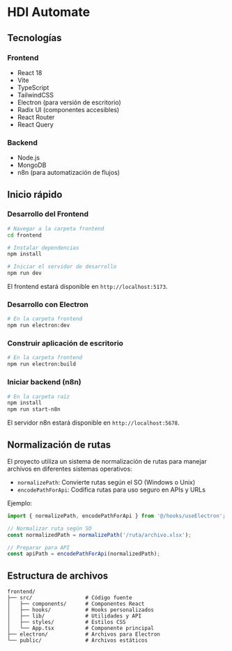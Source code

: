 # HDI Automate

## Tecnologías

### Frontend
- React 18
- Vite
- TypeScript
- TailwindCSS
- Electron (para versión de escritorio)
- Radix UI (componentes accesibles)
- React Router
- React Query

### Backend
- Node.js
- MongoDB
- n8n (para automatización de flujos)

## Inicio rápido

### Desarrollo del Frontend

```bash
# Navegar a la carpeta frontend
cd frontend

# Instalar dependencias
npm install

# Iniciar el servidor de desarrollo
npm run dev
```

El frontend estará disponible en `http://localhost:5173`.

### Desarrollo con Electron

```bash
# En la carpeta frontend
npm run electron:dev
```

### Construir aplicación de escritorio

```bash
# En la carpeta frontend
npm run electron:build
```

### Iniciar backend (n8n)

```bash
# En la carpeta raíz
npm install
npm run start-n8n
```

El servidor n8n estará disponible en `http://localhost:5678`.

## Normalización de rutas

El proyecto utiliza un sistema de normalización de rutas para manejar archivos en diferentes sistemas operativos:

- `normalizePath`: Convierte rutas según el SO (Windows o Unix)
- `encodePathForApi`: Codifica rutas para uso seguro en APIs y URLs

Ejemplo:
```typescript
import { normalizePath, encodePathForApi } from '@/hooks/useElectron';

// Normalizar ruta según SO
const normalizedPath = normalizePath('/ruta/archivo.xlsx');

// Preparar para API
const apiPath = encodePathForApi(normalizedPath);
```

## Estructura de archivos

```
frontend/
├── src/                 # Código fuente
│   ├── components/      # Componentes React
│   ├── hooks/           # Hooks personalizados
│   ├── lib/             # Utilidades y API
│   ├── styles/          # Estilos CSS
│   └── App.tsx          # Componente principal
├── electron/            # Archivos para Electron
└── public/              # Archivos estáticos
```
